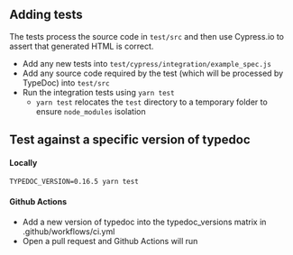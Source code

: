 ## Adding tests

The tests process the source code in `test/src` and then use Cypress.io
to assert that generated HTML is correct.

- Add any new tests into `test/cypress/integration/example_spec.js`
- Add any source code required by the test (which will be processed by TypeDoc) into `test/src`
- Run the integration tests using `yarn test`
  - `yarn test` relocates the `test` directory to a temporary folder to ensure `node_modules` isolation

## Test against a specific version of typedoc

#### Locally

```
TYPEDOC_VERSION=0.16.5 yarn test
```

#### Github Actions

- Add a new version of typedoc into the typedoc_versions matrix in .github/workflows/ci.yml
- Open a pull request and Github Actions will run

